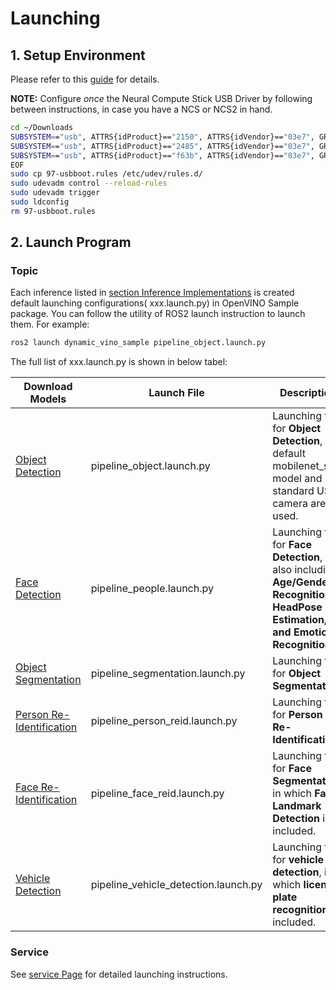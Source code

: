 # Launching
## 1. Setup Environment
Please refer to this [guide](https://github.com/intel/ros2_openvino_toolkit/blob/devel/doc/launching/set_environment.md) for details.

**NOTE:** Configure *once* the Neural Compute Stick USB Driver by following between instructions, in case you have a NCS or NCS2 in hand. 
   ```bash
   cd ~/Downloads
   SUBSYSTEM=="usb", ATTRS{idProduct}=="2150", ATTRS{idVendor}=="03e7", GROUP="users", MODE="0666",   ENV{ID_MM_DEVICE_IGNORE}="1"
   SUBSYSTEM=="usb", ATTRS{idProduct}=="2485", ATTRS{idVendor}=="03e7", GROUP="users", MODE="0666", ENV{ID_MM_DEVICE_IGNORE}="1"
   SUBSYSTEM=="usb", ATTRS{idProduct}=="f63b", ATTRS{idVendor}=="03e7", GROUP="users", MODE="0666", ENV{ID_MM_DEVICE_IGNORE}="1"
   EOF
   sudo cp 97-usbboot.rules /etc/udev/rules.d/
   sudo udevadm control --reload-rules
   sudo udevadm trigger
   sudo ldconfig
   rm 97-usbboot.rules
   ```
## 2. Launch Program
### Topic
Each inference listed in [section Inference Implementations](https://github.com/intel/ros2_openvino_toolkit/blob/devel/doc/tables_of_contents/supported_features/Supported_features.md#inference-implementations) is created default launching configurations( xxx.launch.py) in OpenVINO Sample package. You can follow the utility of ROS2 launch instruction to launch them. For example:
   ```bash
   ros2 launch dynamic_vino_sample pipeline_object.launch.py
   ```

The full list of xxx.launch.py is shown in below tabel:

|Download Models|Launch File|Description|
|---|---|---|
|[Object Detection](https://github.com/intel/ros2_openvino_toolkit/blob/devel/doc/inferences/Object_Detection.md)|pipeline_object.launch.py|Launching file for **Object Detection**, by default mobilenet_ssd model and standard USB camera are used.|
|[Face Detection](https://github.com/intel/ros2_openvino_toolkit/blob/devel/doc/inferences/Face_Detection.md)|pipeline_people.launch.py|Launching file for **Face Detection**, also including **Age/Gender Recognition, HeadPose Estimation, and Emotion Recognition**.|
|[Object Segmentation](https://github.com/intel/ros2_openvino_toolkit/blob/devel/doc/inferences/Object_Segmentation.md)|pipeline_segmentation.launch.py|Launching file for **Object Segmentation**.| 
|[Person Re-Identification](https://github.com/intel/ros2_openvino_toolkit/blob/devel/doc/inferences/People_Reidentification.md)|pipeline_person_reid.launch.py|Launching file for **Person Re-Identification**.| 
|[Face Re-Identification](https://github.com/intel/ros2_openvino_toolkit/blob/devel/doc/inferences/Face_Reidentification.md)|pipeline_face_reid.launch.py|Launching file for **Face Segmentation**, in which **Face Landmark Detection** is included.| 
|[Vehicle Detection](https://github.com/intel/ros2_openvino_toolkit/blob/devel/doc/inferences/Vehicle_Detection.md)|pipeline_vehicle_detection.launch.py|Launching file for **vehicle detection**, in which **license plate recognition** is included.|

### Service
See [service Page](https://github.com/intel/ros2_openvino_toolkit/blob/devel/doc/launching/service.md) for detailed launching instructions.
